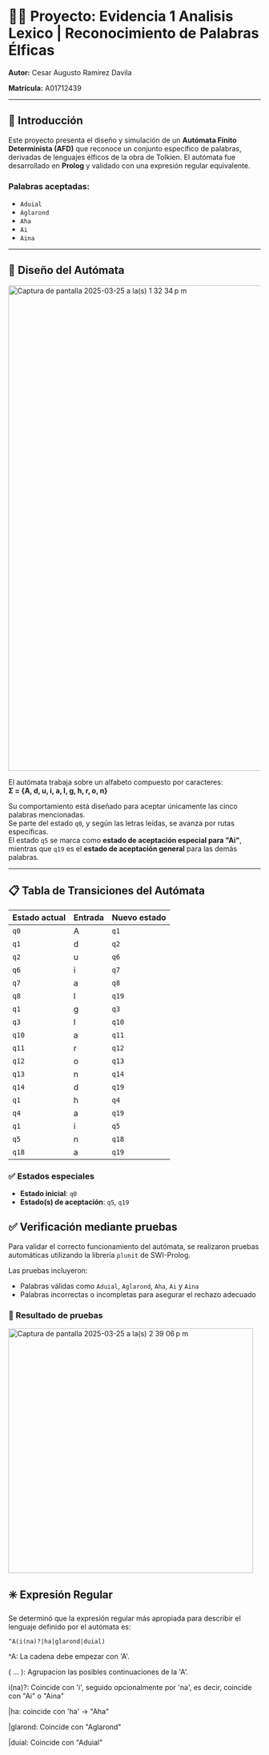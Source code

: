 # 🧝‍♂️ Proyecto: Evidencia 1 Analisis Lexico | Reconocimiento de Palabras Élficas

**Autor:** Cesar Augusto Ramirez Davila

**Matrícula:** A01712439

---

## 🔢 Introducción

Este proyecto presenta el diseño y simulación de un **Autómata Finito Determinista (AFD)** que reconoce un conjunto específico de palabras, derivadas de lenguajes élficos de la obra de Tolkien. El autómata fue desarrollado en **Prolog** y validado con una expresión regular equivalente.

### Palabras aceptadas:

- `Aduial`
- `Aglarond`
- `Aha`
- `Ai`
- `Aina`

---

## 📌 Diseño del Autómata
<img width="970" alt="Captura de pantalla 2025-03-25 a la(s) 1 32 34 p m" src="https://github.com/user-attachments/assets/9966fc1d-a076-4a04-8ad2-eeb958bd0944" />

El autómata trabaja sobre un alfabeto compuesto por caracteres:  
**Σ = {A, d, u, i, a, l, g, h, r, o, n}**

Su comportamiento está diseñado para aceptar únicamente las cinco palabras mencionadas.  
Se parte del estado `q0`, y según las letras leídas, se avanza por rutas específicas.  
El estado `q5` se marca como **estado de aceptación especial para "Ai"**, mientras que `q19` es el **estado de aceptación general** para las demás palabras.

---

## 📋 Tabla de Transiciones del Autómata

| Estado actual | Entrada | Nuevo estado |
|---------------|---------|---------------|
| `q0`          | A       | `q1`          |
| `q1`          | d       | `q2`          |
| `q2`          | u       | `q6`          |
| `q6`          | i       | `q7`          |
| `q7`          | a       | `q8`          |
| `q8`          | l       | `q19`         |
| `q1`          | g       | `q3`          |
| `q3`          | l       | `q10`         |
| `q10`         | a       | `q11`         |
| `q11`         | r       | `q12`         |
| `q12`         | o       | `q13`         |
| `q13`         | n       | `q14`         |
| `q14`         | d       | `q19`         |
| `q1`          | h       | `q4`          |
| `q4`          | a       | `q19`         |
| `q1`          | i       | `q5`          |
| `q5`          | n       | `q18`         |
| `q18`         | a       | `q19`         |

### ✅ Estados especiales

- **Estado inicial**: `q0`
- **Estado(s) de aceptación**: `q5`, `q19`


## ✅ Verificación mediante pruebas

Para validar el correcto funcionamiento del autómata, se realizaron pruebas automáticas utilizando la librería `plunit` de SWI-Prolog.

Las pruebas incluyeron:

- Palabras válidas como `Aduial`, `Aglarond`, `Aha`, `Ai` y `Aina`
- Palabras incorrectas o incompletas para asegurar el rechazo adecuado

### 🧪 Resultado de pruebas
<img width="489" alt="Captura de pantalla 2025-03-25 a la(s) 2 39 06 p m" src="https://github.com/user-attachments/assets/2b3d4d6f-a5b2-4553-a77e-ec2345b4e7e3" />

## ✳️ Expresión Regular

Se determinó que la expresión regular más apropiada para describir el lenguaje definido por el autómata es:

```regex
^A(i(na)?|ha|glarond|duial)
```
^A: La cadena debe empezar con 'A'.

( ... ): Agrupacion las posibles continuaciones de la 'A'.

i(na)?: Coincide con 'i', seguido opcionalmente por 'na', es decir, coincide con "Ai" o "Aina"

|ha: coincide con 'ha' → "Aha"

|glarond: Coincide con "Aglarond"

|duial: Coincide con "Aduial"
